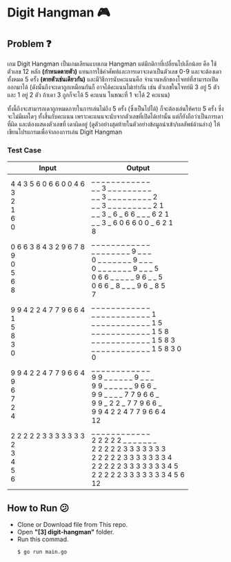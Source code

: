 # Digit Hangman :video_game:

## Problem :question:

เกม Digit Hangman เป็นเกมเลียนแบบเกม Hangman แต่มีกติกาที่เปลี่ยนไปเล็กน้อย คือ ใช้ตัวเลข 12 หลัก
**(กําหนดตายตัว)** แทนการใช้คําศัพท์และการเดาจะเดาเป็นตัวเลข 0-9 และจะต้องเดาทั้งหมด 5 ครั้ง **(ตายตัวเช่นเดียวกัน)** และมีวิธีการนับคะแนนคือ จํานวนหลักของโจทย์ที่สามารถเปิดออกมาได้ (ดังนั้นถึงจะเดาถูกเหมือนกันก็
อาจได้คะแนนไม่เท่ากัน เช่น ตัวเลขในโจทย์มี 3 อยู่ 5 ตัว และ 1 อยู่ 2 ตัว ถ้าเดา 3 ถูกก็จะได้ 5 คะแนน ในขณะที่
1 จะได้ 2 คะแนน)

ทั้งนี้ถึงจะสามารถเดาถูกหมดภายในการเล่นไม่ถึง 5 ครั้ง (ซึ่งเป็นไปได้) ก็จะต้องเล่นให้ครบ 5 ครั้ง ซึ่งจะไม่มีผลใดๆ
ทั้งสิ้นกับคะแนน เพราะคะแนนจะนับจากตัวเลขที่เปิดได้เท่านั้น แต่ก็ยังถือว่าเป็นการเดาที่ผิด และต้องแสดงตัวเลขที่
เดาผิดอยู่ (ดูตัวอย่างสุดท้ายในตัวอย่างข้อมูลนําเข้า/ผลลัพธ์ด้านล่าง)
ให้เขียนโปรแกรมเพื่อจําลองการเล่น Digit Hangman

### Test Case
| Input                                            | Output                                                                                                                                                                                            |
|--------------------------------------------------|---------------------------------------------------------------------------------------------------------------------------------------------------------------------------------------------------|
| 4 4 3 5 6 0 6 6 0 0 4 6 <br>3 <br>2 <br>1 <br>6 <br>0 | _ _ _ _ _ _ _ _ _ _ _ _  <br>_ _ 3 _ _ _ _ _ _ _ _ _  <br>_ _ 3 _ _ _ _ _ _ _ _ _ 2 <br>_ _ 3 _ _ _ _ _ _ _ _ _ 2 1 <br>_ _ 3 _ 6 _ 6 6 _ _ _ 6 2 1 <br>_ _ 3 _ 6 0 6 6 0 0 _ 6 2 1 <br>8                 |
| 0 6 6 3 8 4 3 2 9 6 7 8 <br>9 <br>0 <br>5 <br>6 <br>8 | _ _ _ _ _ _ _ _ _ _ _ _  <br>_ _ _ _ _ _ _ _ 9 _ _ _ <br>0 _ _ _ _ _ _ _ 9 _ _ _ <br>0 _ _ _ _ _ _ _ 9 _ _ _ 5 <br>0 6 6 _ _ _ _ _ 9 6 _ _ 5 <br>0 6 6 _ 8 _ _ _ 9 6 _ 8 5 <br>7                         |
| 9 9 4 2 2 4 7 7 9 6 6 4 <br>1 <br>5 <br>8 <br>3 <br>0 | _ _ _ _ _ _ _ _ _ _ _ _  <br>_ _ _ _ _ _ _ _ _ _ _ _ 1 <br>_ _ _ _ _ _ _ _ _ _ _ _ 1 5 <br>_ _ _ _ _ _ _ _ _ _ _ _ 1 5 8 <br>_ _ _ _ _ _ _ _ _ _ _ _ 1 5 8 3 <br>_ _ _ _ _ _ _ _ _ _ _ _ 1 5 8 3 0 <br>0 |
| 9 9 4 2 2 4 7 7 9 6 6 4 <br>9 <br>6 <br>7 <br>2 <br>4 | _ _ _ _ _ _ _ _ _ _ _ _  <br>9 9 _ _ _ _ _ _ 9 _ _ _ <br>9 9 _ _ _ _ _ _ 9 6 6 _ <br>9 9 _ _ _ _ 7 7 9 6 6 _ <br>9 9 _ 2 2 _ 7 7 9 6 6 _ <br>9 9 4 2 2 4 7 7 9 6 6 4 <br>12                              |
| 2 2 2 2 2 3 3 3 3 3 3 3 <br>2 <br>3 <br>4 <br>5 <br>6 | _ _ _ _ _ _ _ _ _ _ _ _  <br>2 2 2 2 2 _ _ _ _ _ _ _ <br>2 2 2 2 2 3 3 3 3 3 3 3 <br>2 2 2 2 2 3 3 3 3 3 3 3 4 <br>2 2 2 2 2 3 3 3 3 3 3 3 4 5 <br>2 2 2 2 2 3 3 3 3 3 3 3 4 5 6 <br>12                  |

## How to Run :confused:
- Clone or Download file from This repo.
- Open **"[3] digit-hangman"** folder.
- Run this commad.
    ```
    $ go run main.go
    ```
